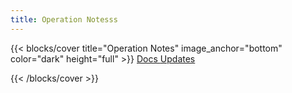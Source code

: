 ```yaml
---
title: Operation Notesss
---
```

{{< blocks/cover title="Operation Notes" image_anchor="bottom" color="dark" height="full" >}}
<a class="btn btn-lg btn-primary me-3 mb-4" href="/docs/">
  Docs <i class="fas fa-book ms-2"></i>
</a>
<a class="btn btn-lg btn-secondary me-3 mb-4" href="/blog/">
  Updates <i class="fas fa-arrow-alt-circle-right  ms-2 "></i>
</a>

<p class="lead mt-5 code"><script>document.write(document.title)</script></p>

{{< /blocks/cover >}}

